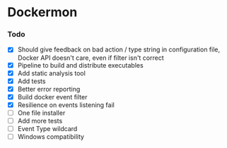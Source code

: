 # Dockermon

### Todo
- [x] Should give feedback on bad action / type string in configuration file, Docker API doesn't care, even if filter isn't correct
- [x] Pipeline to build and distribute executables
- [x] Add static analysis tool
- [x] Add tests
- [x] Better error reporting
- [x] Build docker event filter
- [x] Resilience on events listening fail
- [ ] One file installer
- [ ] Add more tests
- [ ] Event Type wildcard
- [ ] Windows compatibility